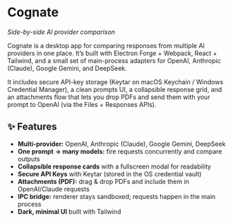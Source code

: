 # Cognate
_Side-by-side AI provider comparison_

Cognate is a desktop app for comparing responses from multiple AI providers in one place. It’s built with Electron Forge + Webpack, React + Tailwind, and a small set of main-process adapters for OpenAI, Anthropic (Claude), Google Gemini, and DeepSeek.

It includes secure API-key storage (Keytar on macOS Keychain / Windows Credential Manager), a clean prompts UI, a collapsible response grid, and an attachments flow that lets you drop PDFs and send them with your prompt to OpenAI (via the Files + Responses APIs).

## ✨ Features

- **Multi-provider:** OpenAI, Anthropic (Claude), Google Gemini, DeepSeek  
- **One prompt → many models:** fire requests concurrently and compare outputs  
- **Collapsible response cards** with a fullscreen modal for readability  
- **Secure API Keys** with Keytar (stored in the OS credential vault)  
- **Attachments (PDF):** drag & drop PDFs and include them in OpenAI/Claude requests
- **IPC bridge:** renderer stays sandboxed; requests happen in the main process  
- **Dark, minimal UI** built with Tailwind

